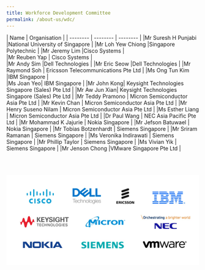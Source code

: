 ```yaml
---
title: Workforce Development Committee
permalink: /about-us/wdc/
---
```

| Name | Organisation | 
| -------- | -------- |  -------- | 
|Mr Suresh H Punjabi     |National University of Singapore     | 
|Mr Loh Yew Chiong     |Singapore Polytechnic     | 
|Mr Jeremy Lim     |Cisco Systems  |  
|Mr Reuben Yap     | Cisco Systems |  
|Mr Andy Sim     |Dell Technologies     | 
|Mr Eric Seow     |Dell Technologies     | 
|Mr Raymond Soh     | Ericsson Telecommunications Pte Ltd | 
|Ms Ong Tun Kim |IBM Singapore     |  
|Ms Joan Yeo| IBM Singapore     |
|Mr John Kong| Keysight Technologies Singapore (Sales) Pte Ltd |
|Mr Aw Jun Xian| Keysight Technologies Singapore (Sales) Pte Ltd |
|Mr Teddy Pramono     | Micron Semiconductor Asia Pte Ltd  | 
|Mr Kevin Chan     | Micron Semiconductor Asia Pte Ltd  | 
|Mr Henry Suseno Nilam     | Micron Semiconductor Asia Pte Ltd | 
|Ms Esther Liang | Micron Semiconductor Asia Pte Ltd  | 
|Dr Paul Wang     | NEC Asia Pacific Pte Ltd | 
|Mr Mohammad K Jajurie     | Nokia Singapore | 
|Mr Jefson Batuwael    | Nokia Singapore | 
|Mr Tobias Botzenhardt  | Siemens Singapore | 
|Mr Sriram Ramanan     | Siemens Singapore | 
|Ms Veronika Indirawati     | Siemens Singapore | 
|Mr Phillip Taylor     | Siemens Singapore | 
|Ms Vivian Yik     | Siemens Singapore | 
|Mr Jenson Chong  |VMware Singapore Pte Ltd | 


<br />
<br />


![WDC Members Logos](/images/wdc-members-logos/WDC%20Members%20Logos.jpg)